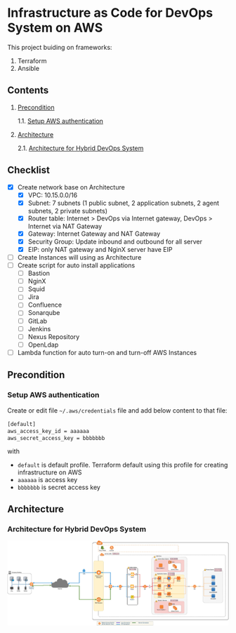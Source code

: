 # Infrastructure as Code for DevOps System on AWS

This project buiding on frameworks:
1. Terraform
2. Ansible

## Contents
  1.  [Precondition](#Precondition)

      1.1. [Setup AWS authentication](#Setup-AWS-authentication)

  2.  [Architecture](#Architecture)

      2.1. [Architecture for Hybrid DevOps System](#Architecture-for-Hybrid-DevOps-System)

## Checklist

  - [x] Create network base on Architecture
    - [x] VPC: 10.15.0.0/16
    - [x] Subnet: 7 subnets (1 public subnet, 2 application subnets, 2 agent subnets, 2 private subnets)
    - [x] Router table: Internet > DevOps via Internet gateway, DevOps > Internet via NAT Gateway
    - [x] Gateway: Internet Gateway and NAT Gateway
    - [x] Security Group: Update inbound and outbound for all server
    - [x] EIP: only NAT gateway and NginX server have EIP
  - [ ] Create Instances will using as Architecture
  - [ ] Create script for auto install applications
    - [ ] Bastion
    - [ ] NginX
    - [ ] Squid
    - [ ] Jira
    - [ ] Confluence
    - [ ] Sonarqube
    - [ ] GitLab
    - [ ] Jenkins
    - [ ] Nexus Repository
    - [ ] OpenLdap
  - [ ] Lambda function for auto turn-on and turn-off AWS Instances

## Precondition

### Setup AWS authentication

Create or edit file `~/.aws/credentials` file and add below content to that file:

```
[default]
aws_access_key_id = aaaaaa
aws_secret_access_key = bbbbbbb
```

with 
 - `default` is default profile. Terraform default using this profile for creating infrastructure on AWS
 - `aaaaaa` is access key
 - `bbbbbbb` is secret access key

## Architecture

### Architecture for Hybrid DevOps System

![DevOps_AWS_Detail_Architecture](./docs/images/DevOps_AWS_Hybrid-Detail.jpg)

